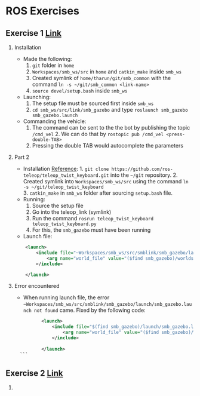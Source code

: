 # ROS Exercises
## Exercise 1 [Link](https://ethz.ch/content/dam/ethz/special-interest/mavt/robotics-n-intelligent-systems/rsl-dam/ROS2021/lec1/Exercise%20Session%201.pdf)
1. Installation 
	* Made the following:
		 1. `git` folder in `home`
		 2. `Workspaces/smb_ws/src` in `home` and `catkin_make` inside `smb_ws` 
		 3.  Created symlink of `home/tharun/git/smb_common` with the command 
		   `ln -s ~/git/smb_common <link-name>` 
		 4. `source devel/setup.bash` inside `smb_ws`
	* Launching:
		1. The setup file must be sourced first inside `smb_ws` 
		2. `cd smb_ws/src/link/smb_gazebo`  and type `roslaunch smb_gazebo smb_gazebo.launch`
	* Commanding the vehicle:
		 1. The command can be sent to the the bot by publishing the topic `/cmd_vel`
		   2. We can do that by `rostopic pub /cmd_vel <press-double-TAB>`
		 3. Pressing the double TAB would autocomplete the parameters

  1. Part 2 
	  * Installation [Reference](https://wiki.ros.org/teleop_twist_keyboard):
			1. `git clone https://github.com/ros-teleop/teleop_twist_keyboard.git` into the `~/git` repository.
			2. Created symlink into `Workspaces/smb_ws/src` using the command `ln -s ~/git/teleop_twist_keyboard`  
			3. `catkin_make` in `smb_ws` folder after sourcing `setup.bash` file.
	   * Running:
			1.  Source the setup file
			2. Go into the teleop_link (symlink)
			3. Run the command `rosrun teleop_twist_keyboard teleop_twist_keyboard.py`
			4. For this, the `smb_gazebo` must have been running
	   * Launch file:
		```xml
			<launch>
				<include file="~Workspaces/smb_ws/src/smblink/smb_gazebo/launch/smb_gazebo.launch">
					<arg name="world_file" value="($find smb_gazebo)/worlds/big_map_summer_school.world" />
				</include>
		
			</launch>
		```

 1. Error encountered
	 * When running launch file, the error `~Workspaces/smb_ws/src/smblink/smb_gazebo/launch/smb_gazebo.launch not found` came. Fixed by the following code:

	  ```xml
				<launch>
					<include file="$(find smb_gazebo)/launch/smb_gazebo.launch">
						<arg name="world_file" value="($find smb_gazebo)/worlds/big_map_summer_school.world" />
					</include>
			
				</launch>
		```
  
## Exercise 2 [Link](https://ethz.ch/content/dam/ethz/special-interest/mavt/robotics-n-intelligent-systems/rsl-dam/ROS2021/lec2/Exercise%20Session%202.pdf)

1.  


